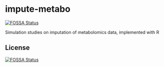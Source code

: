 # impute-metabo
[![FOSSA Status](https://app.fossa.io/api/projects/git%2Bgithub.com%2Fjuuussi%2Fimpute-metabo.svg?type=shield)](https://app.fossa.io/projects/git%2Bgithub.com%2Fjuuussi%2Fimpute-metabo?ref=badge_shield)

Simulation studies on imputation of metabolomics data, implemented with R


## License
[![FOSSA Status](https://app.fossa.io/api/projects/git%2Bgithub.com%2Fjuuussi%2Fimpute-metabo.svg?type=large)](https://app.fossa.io/projects/git%2Bgithub.com%2Fjuuussi%2Fimpute-metabo?ref=badge_large)